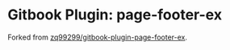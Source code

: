 # Gitbook Plugin: page-footer-ex

Forked from [zq99299/gitbook-plugin-page-footer-ex](https://github.com/zq99299/gitbook-plugin-page-footer-ex).
